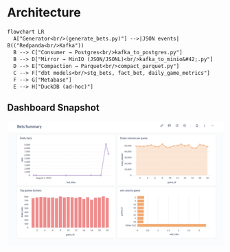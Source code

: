 # Architecture

```mermaid
flowchart LR
  A["Generator<br/>(generate_bets.py)"] -->|JSON events| B(("Redpanda<br/>Kafka"))
  B --> C["Consumer → Postgres<br/>kafka_to_postgres.py"]
  B --> D["Mirror → MinIO (JSON/JSONL)<br/>kafka_to_minio&#42;.py"]
  D --> E["Compaction → Parquet<br/>compact_parquet.py"]
  C --> F["dbt models<br/>stg_bets, fact_bet, daily_game_metrics"]
  F --> G["Metabase"]
  E --> H["DuckDB (ad-hoc)"]

```

## Dashboard Snapshot

![Bets Summary](assets/charts/bets_summary.png)